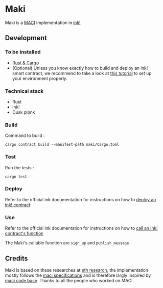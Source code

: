 # Maki

Maki is a [MACI](https://ethresear.ch/t/minimal-anti-collusion-infrastructure/5413) implementation in [ink!](https://github.com/paritytech/ink)

## Development

### To be installed

 - [Rust & Cargo](https://doc.rust-lang.org/cargo/getting-started/installation.html)
 - (Optional) Unless you know exactly how to build and deploy an ink! smart contract, we recommend to take a look at [this tutorial](https://docs.substrate.io/tutorials/smart-contracts/prepare-your-first-contract/) to set up your environment properly.

### Technical stack

 - Rust
 - ink!
 - Dusk plonk

### Build

Command to build :

`cargo contract build --manifest-path maki/Cargo.toml`

### Test

Run the tests :

`cargo test`

### Deploy

Refer to the official ink documentation for instructions on how to [deploy an ink! contract](https://use.ink/getting-started/deploy-your-contract/)

### Use

Refer to the official ink documentation for instructions on how to [call an ink! contract's function](https://use.ink/getting-started/calling-your-contract)

The Maki's callable function are `sign_up` and `publish_message`

## Credits

Maki is based on these researches at [eth research](https://ethresear.ch/t/minimal-anti-collusion-infrastructure/5413), the implementation mostly follows the [maci specifications](https://github.com/privacy-scaling-explorations/maci/tree/c4fdbcf7373080ba62225ba669a1bf77e057c483/specs) and is therefore largly inspired by [maci code base](https://github.com/privacy-scaling-explorations/maci). Thanks to all the people who worked on MACI.